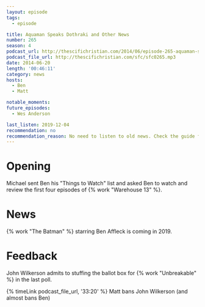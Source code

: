 ```yaml
---
layout: episode
tags:
  - episode

title: Aquaman Speaks Dothraki and Other News
number: 265
season: 4
podcast_url: http://thescifichristian.com/2014/06/episode-265-aquaman-speaks-dothraki-and-other-news/
podcast_file_url: http://thescifichristian.com/sfc/sfc0265.mp3
date: 2014-06-20
length: '00:46:11'
category: news
hosts:
  - Ben
  - Matt

notable_moments: 
future_episodes:
  - Wes Anderson

last_listen: 2019-12-04
recommendation: no
recommendation_reason: No need to listen to old news. Check the guide for what's interesting in hindsight.
---
```

# Opening

Michael sent Ben his "Things to Watch" list and asked Ben to watch and review the first four episodes of {% work "Warehouse 13" %}.



# News

{% work "The Batman" %} starring Ben Affleck is coming in 2019.



# Feedback 

John Wilkerson admits to stuffing the ballot box for {% work "Unbreakable" %} in the last poll. 

{% timeLink podcast_file_url, '33:20' %} Matt bans John Wilkerson (and almost bans Ben)